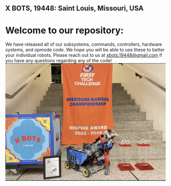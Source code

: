 ## X BOTS, 19448: Saint Louis, Missouri, USA

# Welcome to our repository:
We have released all of our subsystems, commands, controllers, hardware systems, and opmode code. We hope you will be able to use these to better your individual robots. Please reach out to us at xbots.19448@gmail.com if you have any questions regarding any of the code!
![alt text](https://github.com/SharkDjokovic/CenterStage/blob/master/stella.png)